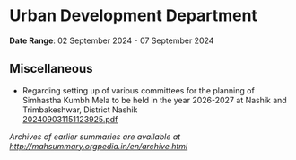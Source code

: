 # Urban Development Department

**Date Range**: 02 September 2024 - 07 September 2024


## Miscellaneous
- Regarding setting up of various committees for the planning of Simhastha Kumbh Mela to be held in the year 2026-2027 at Nashik and Trimbakeshwar, District Nashik\
  [202409031151123925.pdf](https://gr.maharashtra.gov.in/Site/Upload/Government%20Resolutions/English/202409031151123925.pdf)


*Archives of earlier summaries are available at http://mahsummary.orgpedia.in/en/archive.html*